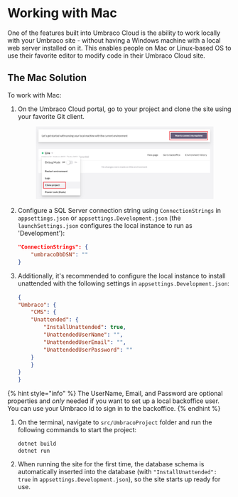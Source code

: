# Working with Mac

One of the features built into Umbraco Cloud is the ability to work locally with your Umbraco site - without having a Windows machine with a local web server installed on it. This enables people on Mac or Linux-based OS to use their favorite editor to modify code in their Umbraco Cloud site.

## The Mac Solution

To work with Mac:

1.  On the Umbraco Cloud portal, go to your project and clone the site using your favorite Git client.

    <figure><img src="images/clone-project.png" alt=""><figcaption></figcaption></figure>
2.  Configure a SQL Server connection string using `ConnectionStrings` in `appsettings.json` or `appsettings.Development.json` (the `launchSettings.json` configures the local instance to run as 'Development'):

    ```json
    "ConnectionStrings": {
        "umbracoDbDSN": ""
    }
    ```
3.  Additionally, it's recommended to configure the local instance to install unattended with the following settings in `appsettings.Development.json`:

    ```json
    {
    "Umbraco": {
        "CMS": {
        "Unattended": {
            "InstallUnattended": true,
            "UnattendedUserName": "",
            "UnattendedUserEmail": "",
            "UnattendedUserPassword": ""
        }
        }
    }
    }
    ```

{% hint style="info" %}
The UserName, Email, and Password are optional properties and _only_ needed if you want to set up a local backoffice user. You can use your Umbraco Id to sign in to the backoffice.
{% endhint %}

1.  On the terminal, navigate to `src/UmbracoProject` folder and run the following commands to start the project:

    ```
    dotnet build
    dotnet run
    ```
2. When running the site for the first time, the database schema is automatically inserted into the database (with `"InstallUnattended": true` in `appsettings.Development.json`), so the site starts up ready for use.
